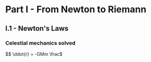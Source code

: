 # Part I - From Newton to Riemann
## I.1 - Newton's Laws
### Celestial mechanics solved

$$ \ddot{r} = -GMm \frac$


<!--stackedit_data:
eyJoaXN0b3J5IjpbMTQ3NTEzMzA0NV19
-->